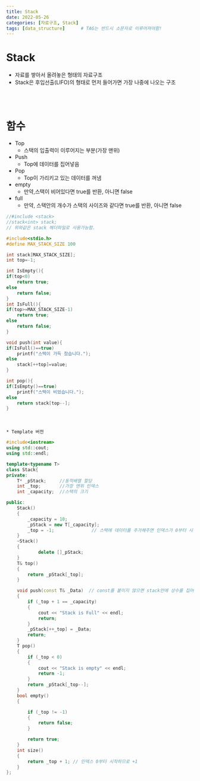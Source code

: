 ```yaml
---
title: Stack
date: 2022-05-26
categories: [자료구조, Stack]
tags: [data_structure]		# TAG는 반드시 소문자로 이루어져야함!
---
```



Stack
===============
* 자료를 쌓아서 올려놓은 형태의 자료구조   
* Stack은 후입선출(LIFO)의 형태로 먼저 들어가면 가장 나중에 나오는 구조   

<br><br>

함수
===========

* Top
  * 스택의 입출력이 이루어지는 부분(가장 맨위)
* Push
  * Top에 데이터를 집어넣음
* Pop
  * Top이 가리키고 있는 데이터를 꺼냄
* empty
  * 만약,스택이 비어있다면 true를 반환, 아니면 false
* full
  * 만약, 스택안의 개수가 스택의 사이즈와 같다면 true를 반환, 아니면 false

```c++
//#include <stack>
//stack<int> stack; 
// 위와같은 stack 헤더파일로 사용가능함.

#include<stdio.h>
#define MAX_STACK_SIZE 100

int stack[MAX_STACK_SIZE];
int top=-1;

int IsEmpty(){
if(top<0)
	return true;
else
	return false;
}
int IsFull(){
if(top>=MAX_STACK_SIZE-1)
	return true;
else
	return false;
}

void push(int value){
if(IsFull()==true)
	printf("스택이 가득 찼습니다.");
else
	stack[++top]=value; 
}

int pop(){
if(IsEmpty()==true)
	printf("스택이 비었습니다.");
else 
	return stack[top--];
}
```
	
<br>

	* Template 버전	

```c++
#include<iostream>
using std::cout;
using std::endl;

template<typename T>
class Stack{
private:
	T* _pStack;		//동적배열 할당
	int _top;		//가장 맨위 인덱스
	int _capacity;	//스택의 크기

public:
	Stack()
	{
		_capacity = 10;
		_pStack = new T[_capacity];
		_top = -1;				// 스택에 데이터를 추가해주면 인덱스가 0부터 시작하기위해 -1
	}
	~Stack()
	{
			delete []_pStack;
	}
	T& top()
	{
		return _pStack[_top];
	}

	void push(const T& _Data)  // const를 붙이지 않으면 stack안에 상수를 집어넣으려고 해도 실패함.
	{
		if (_top + 1 == _capacity)
		{
			cout << "Stack is Full" << endl;
			return;
		}
		_pStack[++_top] = _Data;
		return;
	}
	T pop()
	{
		if (_top < 0)
		{
			cout << "Stack is empty" << endl;
			return -1;
		}
		return _pStack[_top--];
	}
	bool empty()
	{

		if (_top != -1)
		{
			return false;
		}

		return true;
	}
	int size()
	{
		return _top + 1; // 인덱스 0부터 시작하므로 +1
	}
};
```